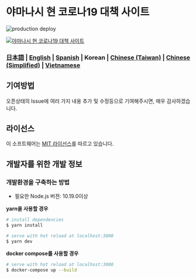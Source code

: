 # 야마나시 현 코로나19 대책 사이트

![production deploy](https://github.com/covid19-yamanashi/covid19/workflows/production%20deploy/badge.svg)

[![야마나시 현 코로나19 대책 사이트](https://user-images.githubusercontent.com/2931035/76643703-ef278380-6598-11ea-9cf1-4e3a44c93bdc.jpg)](https://stopcovid19.yamanashi.dev/)

### [日本語](./README.md) | [English](./README_EN.md) | [Spanish](./README_ES.md) | Korean | [Chinese (Taiwan)](./README_ZH_TW.md) | [Chinese (Simplified)](./README_ZH_CN.md) | [Vietnamese](./README_VI.md)

## 기여방법
오픈상태의 Issue에 여러 가지 내용 추가 및 수정등으로 기여해주시면, 매우 감사하겠습니다.

## 라이선스
이 소프트웨어는 [MIT 라이선스](./LICENSE.txt)를 따르고 있습니다.

## 개발자를 위한 개발 정보

### 개발환경을 구축하는 방법

- 필요한 Node.js 버젼: 10.19.0이상

**yarn을 사용할 경우**
``` bash
# install dependencies
$ yarn install

# serve with hot reload at localhost:3000
$ yarn dev
```

**docker compose를 사용할 경우**
```bash
# serve with hot reload at localhost:3000
$ docker-compose up --build
```
